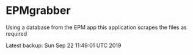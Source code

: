 # EPMgrabber
Using a database from the EPM app this application scrapes the files as required


Latest backup: Sun Sep 22 11:49:01 UTC 2019
